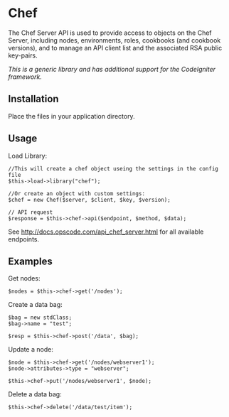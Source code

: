 Chef
====

The Chef Server API is used to provide access to objects on the Chef Server, including nodes, environments, roles, cookbooks (and cookbook versions), and to manage an API client list and the associated RSA public key-pairs.

*This is a generic library and has additional support for the CodeIgniter framework.*

Installation
------------

Place the files in your application directory.

Usage
-----
Load Library:

	//This will create a chef object useing the settings in the config file
	$this->load->library("chef");

	//Or create an object with custom settings:
	$chef = new Chef($server, $client, $key, $version);    
    
    // API request
    $response = $this->chef->api($endpoint, $method, $data);

See http://docs.opscode.com/api_chef_server.html for all available endpoints.

Examples
--------

Get nodes:

    $nodes = $this->chef->get('/nodes');

Create a data bag:

    $bag = new stdClass;
    $bag->name = "test";
    
    $resp = $this->chef->post('/data', $bag);

Update a node:

    $node = $this->chef->get('/nodes/webserver1');
    $node->attributes->type = "webserver";
    
    $this->chef->put('/nodes/webserver1', $node);

Delete a data bag:

    $this->chef->delete('/data/test/item');
